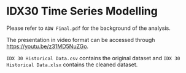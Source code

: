 # IDX30 Time Series Modelling

Please refer to `ADW Final.pdf` for the background of the analysis.

The presentation in video format can be accessed through https://youtu.be/z31MD5NuZGo.

`IDX 30 Historical Data.csv` contains the original dataset and `IDX 30 Historical Data.xlsx` contains the cleaned dataset.
